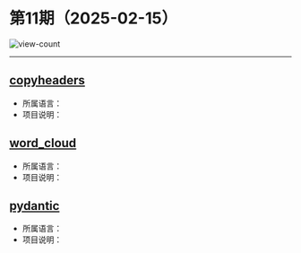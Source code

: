 # 第11期（2025-02-15）

![view-count](https://count.getloli.com/@xiaoxuan6-weekly-20250215)

---
## [copyheaders](https://github.com/jin10086/copyheaders)
- 所属语言：
- 项目说明：

## [word_cloud](https://github.com/amueller/word_cloud)
- 所属语言：
- 项目说明：

## [pydantic](https://github.com/pydantic/pydantic)
- 所属语言：
- 项目说明：
